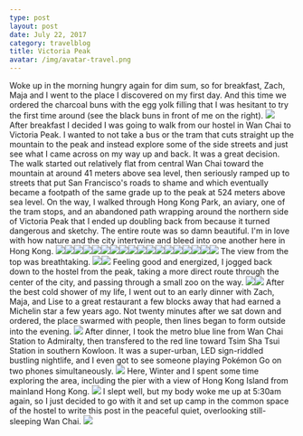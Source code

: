 ```yaml
---
type: post
layout: post
date: July 22, 2017
category: travelblog
title: Victoria Peak
avatar: /img/avatar-travel.png
---
```


Woke up in the morning hungry again for dim sum, so for breakfast, Zach, Maja and I went to the place I discovered on my first day. And this time we ordered the charcoal buns with the egg yolk filling that I was hesitant to try the first time around (see the black buns in front of me on the right). <img class='post-img' src='{{ "/img/travel/SE_Asia/Day5/IMG_20170722_101007.webp" }}'/> After breakfast I decided I was going to walk from our hostel in Wan Chai to Victoria Peak. I wanted to not take a bus or the tram that cuts straight up the mountain to the peak and instead explore some of the side streets and just see what I came across on my way up and back.  It was a great decision. The walk started out relatively flat from central Wan Chai toward the mountain at around 41 meters above sea level, then seriously ramped up to streets that put San Francisco's roads to shame and which eventually became a footpath of the same grade up to the peak at 524 meters above sea level. On the way, I walked through Hong Kong Park, an aviary, one of the tram stops, and an abandoned path wrapping around the northern side of Victoria Peak that I ended up doubling back from because it turned dangerous and sketchy. The entire route was so damn beautiful. I'm in love with how nature and the city intertwine and bleed into one another here in Hong Kong. <img class='post-img' src='{{ "/img/travel/SE_Asia/Day5/IMG_20170722_123729.webp" }}'/><img class='post-img' src='{{ "/img/travel/SE_Asia/Day5/IMG_20170722_124019.webp" }}'/><img class='post-img' src='{{ "/img/travel/SE_Asia/Day5/IMG_20170722_124516.webp" }}'/><img class='post-img' src='{{ "/img/travel/SE_Asia/Day5/IMG_20170722_124743.webp" }}'/><img class='post-img' src='{{ "/img/travel/SE_Asia/Day5/IMG_20170722_124858.webp" }}'/><img class='post-img' src='{{ "/img/travel/SE_Asia/Day5/IMG_20170722_125245.webp" }}'/><img class='post-img' src='{{ "/img/travel/SE_Asia/Day5/IMG_20170722_130048.webp" }}'/><img class='post-img' src='{{ "/img/travel/SE_Asia/Day5/IMG_20170722_130744.webp" }}'/><img class='post-img' src='{{ "/img/travel/SE_Asia/Day5/IMG_20170722_131315.webp" }}'/><img class='post-img' src='{{ "/img/travel/SE_Asia/Day5/IMG_20170722_131804.webp" }}'/><img class='post-img' src='{{ "/img/travel/SE_Asia/Day5/IMG_20170722_131938.webp" }}'/><img class='post-img' src='{{ "/img/travel/SE_Asia/Day5/IMG_20170722_133201.webp" }}'/><img class='post-img' src='{{ "/img/travel/SE_Asia/Day5/IMG_20170722_134652.webp" }}'/><img class='post-img' src='{{ "/img/travel/SE_Asia/Day5/IMG_20170722_134733.webp" }}'/><img class='post-img' src='{{ "/img/travel/SE_Asia/Day5/IMG_20170722_134850.webp" }}'/><img class='post-img' src='{{ "/img/travel/SE_Asia/Day5/IMG_20170722_140923.webp" }}'/><img class='post-img' src='{{ "/img/travel/SE_Asia/Day5/IMG_20170722_141225.webp" }}'/><img class='post-img' src='{{ "/img/travel/SE_Asia/Day5/IMG_20170722_141517.webp" }}'/> The view from the top was breathtaking. <img class='post-img' src='{{ "/img/travel/SE_Asia/Day5/IMG_20170722_142454.webp" }}'/><img class='post-img' src='{{ "/img/travel/SE_Asia/Day5/IMG_20170722_143254.webp" }}'/> Feeling good and energized, I jogged back down to the hostel from the peak, taking a more direct route through the center of the city, and passing through a small zoo on the way. <img class='post-img' src='{{ "/img/travel/SE_Asia/Day5/IMG_20170722_150140.webp" }}'/><img class='post-img' src='{{ "/img/travel/SE_Asia/Day5/IMG_20170722_150859.webp" }}'/> After the best cold shower of my life, I went out to an early dinner with Zach, Maja, and Lise to a great restaurant a few blocks away that had earned a Michelin star a few years ago. Not twenty minutes after we sat down and ordered, the place swarmed with people, then lines began to form outside into the evening. <img class='post-img' src='{{ "/img/travel/SE_Asia/Day5/IMG_20170722_175010.webp" }}'/> After dinner, I took the metro blue line from Wan Chai Station to Admiralty, then transfered to the red line toward Tsim Sha Tsui Station in southern Kowloon. It was a super-urban, LED sign-riddled bustling nightlife, and I even got to see someone playing Pokémon Go on two phones simultaneously. <img class='post-img' src='{{ "/img/travel/SE_Asia/Day5/IMG_20170722_194053.webp" }}'/> Here, Winter and I spent some time exploring the area, including the pier with a view of Hong Kong Island from mainland Hong Kong. <img class='post-img' src='{{ "/img/travel/SE_Asia/Day5/IMG_20170722_213125.webp" }}'/> I slept well, but my body woke me up at 5:30am again, so I just decided to go with it and set up camp in the common space of the hostel to write this post in the peaceful quiet, overlooking still-sleeping Wan Chai. <img class='post-img' src='{{ "/img/travel/SE_Asia/Day5/IMG_20170723_061527.webp" }}'/>
